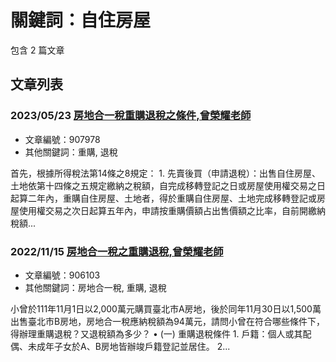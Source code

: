 # 關鍵詞：自住房屋

包含 2 篇文章

## 文章列表

### 2023/05/23 [房地合一稅重購退稅之條件,曾榮耀老師](../../articles/907978_%E6%88%BF%E5%9C%B0%E5%90%88%E4%B8%80%E7%A8%85%E9%87%8D%E8%B3%BC%E9%80%80%E7%A8%85%E4%B9%8B%E6%A2%9D%E4%BB%B6%2C%E6%9B%BE%E6%A6%AE%E8%80%80%E8%80%81%E5%B8%AB.md)
- 文章編號：907978
- 其他關鍵詞：重購, 退稅

首先，根據所得稅法第14條之8規定： 1. 先賣後買（申請退稅）：出售自住房屋、土地依第十四條之五規定繳納之稅額，自完成移轉登記之日或房屋使用權交易之日起算二年內，重購自住房屋、土地者，得於重購自住房屋、土地完成移轉登記或房屋使用權交易之次日起算五年內，申請按重購價額占出售價額之比率，自前開繳納稅額...

### 2022/11/15 [房地合一稅之重購退稅,曾榮耀老師](../../articles/906103_%E6%88%BF%E5%9C%B0%E5%90%88%E4%B8%80%E7%A8%85%E4%B9%8B%E9%87%8D%E8%B3%BC%E9%80%80%E7%A8%85%2C%E6%9B%BE%E6%A6%AE%E8%80%80%E8%80%81%E5%B8%AB.md)
- 文章編號：906103
- 其他關鍵詞：房地合一稅, 重購, 退稅

小曾於111年11月1日以2,000萬元購買臺北市A房地，後於同年11月30日以1,500萬出售臺北市B房地，房地合一稅應納稅額為94萬元，請問小曾在符合哪些條件下，得辦理重購退稅？又退稅額為多少？ • (一) 重購退稅條件 1. 戶籍：個人或其配偶、未成年子女於A、B房地皆辦竣戶籍登記並居住。 2...
